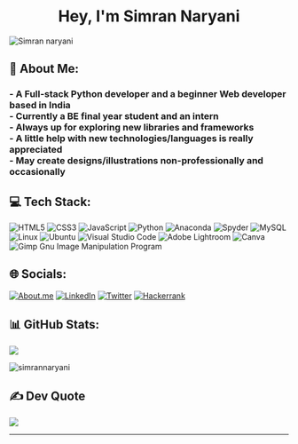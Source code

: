 <h1 align="center">Hey, I'm Simran Naryani</h1>

![Simran naryani](https://user-images.githubusercontent.com/79084332/192288795-d853f275-a935-4c49-9052-99801ece4b57.gif)

## 💫 About Me:
<h3> - A Full-stack Python developer and a beginner Web developer based in India<br>- Currently a BE final year student and an intern<br>- Always up for exploring new libraries and frameworks<br>- A little help with new technologies/languages is really appreciated<br>- May create designs/illustrations non-professionally and occasionally</h3>

## 💻 Tech Stack:
![HTML5](https://img.shields.io/badge/html5-%23E34F26.svg?style=for-the-badge&logo=html5&logoColor=white) 
![CSS3](https://img.shields.io/badge/css3-%231572B6.svg?style=for-the-badge&logo=css3&logoColor=white) 
![JavaScript](https://img.shields.io/badge/javascript-%23323330.svg?style=for-the-badge&logo=javascript&logoColor=%23F7DF1E) 
![Python](https://img.shields.io/badge/python-3670A0?style=for-the-badge&logo=python&logoColor=ffdd54) 
![Anaconda](https://img.shields.io/badge/Anaconda-%2344A833.svg?style=for-the-badge&logo=anaconda&logoColor=white)
![Spyder](https://img.shields.io/badge/Spyder-838485?style=for-the-badge&logo=spyder%20ide&logoColor=maroon)
![MySQL](https://img.shields.io/badge/mysql-%2300f.svg?style=for-the-badge&logo=mysql&logoColor=white)
![Linux](https://img.shields.io/badge/linux-%231572B6.svg?style=for-the-badge&logo=linux&logoColor=white) 
![Ubuntu](https://img.shields.io/badge/Ubuntu-E95420?style=for-the-badge&logo=ubuntu&logoColor=white)
![Visual Studio Code](https://img.shields.io/badge/Visual%20Studio%20Code-0078d7.svg?style=for-the-badge&logo=visual-studio-code&logoColor=white)
![Adobe Lightroom](https://img.shields.io/badge/Adobe%20Lightroom-31A8FF.svg?style=for-the-badge&logo=Adobe%20Lightroom&logoColor=white) 
![Canva](https://img.shields.io/badge/Canva-%2300C4CC.svg?style=for-the-badge&logo=Canva&logoColor=white) 
![Gimp Gnu Image Manipulation Program](https://img.shields.io/badge/Gimp-657D8B?style=for-the-badge&logo=gimp&logoColor=FFFFFF) 

## 🌐 Socials:
[![About.me](https://img.shields.io/badge/About.me-%231DA1F2.svg?style=for-the-badge&logo=About.me&logoColor=white)](https://about.me/simrann)
[![LinkedIn](https://img.shields.io/badge/linkedin-%230077B5.svg?style=for-the-badge&logo=linkedin&logoColor=white)](https://linkedin.com/in/Simran-Naryani) 
[![Twitter](https://img.shields.io/badge/Twitter-%231DA1F2.svg?style=for-the-badge&logo=Twitter&logoColor=white)](https://twitter.com/SimranNaryani) 
[![Hackerrank](https://img.shields.io/badge/-Hackerrank-2EC866?style=for-the-badge&logo=HackerRank&logoColor=white)](https://www.hackerrank.com/simrann2002)

## 📊 GitHub Stats:
![](https://github-readme-stats.vercel.app/api/top-langs/?username=SimranNaryani&theme=dark&hide_border=true&include_all_commits=false&count_private=false&layout=compact)

<p align="left"> <img src="https://komarev.com/ghpvc/?username=simrannaryani&label=Profile%20views&color=0e75b6&style=flat" alt="simrannaryani" /> </p>

## ✍️ Dev Quote
![](https://quotes-github-readme.vercel.app/api?type=horizontal&theme=radical)

---
